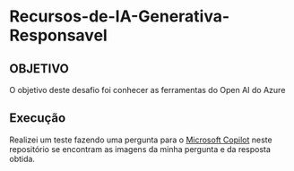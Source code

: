 # Recursos-de-IA-Generativa-Responsavel

## OBJETIVO 
O objetivo deste desafio foi conhecer as ferramentas do Open AI do Azure

## Execução
Realizei um teste fazendo uma pergunta para o [Microsoft Copilot](https://www.microsoft.com/pt-br/microsoft-copilot) neste repositório se encontram as imagens da minha pergunta e da resposta obtida.
